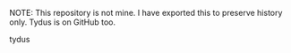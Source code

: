 NOTE: This repository is not mine. I have exported this to preserve history only. Tydus is on GitHub too. 

tydus
